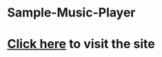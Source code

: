 # Sample-Music-Player

# <a href="https://shanjairahul.github.io/Sample-Music-Player/">Click here</a> to visit the site
